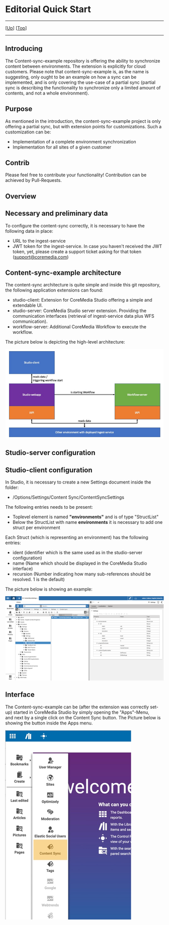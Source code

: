 # Editorial Quick Start

--------------------------------------------------------------------------------

\[[Up](README.md)\] \[[Top](#top)\]

--------------------------------------------------------------------------------

## Introducing

The Content-sync-example repository is offering the ability to synchronize content between environments. 
The extension is explicitly for cloud customers.
Please note that content-sync-example is, as the name is suggesting, only ought to be an example on
how a sync can be implemented, and is only covering the use-case of a partial sync (partial sync is describing 
the functionality to synchronize only a limited amount of contents, and not a whole environment).

## Purpose
As mentioned in the introduction, the content-sync-example project is only offering a partial sync, but with
extension points for customizations. Such a customization can be:
- Implementation of a complete environment synchronization
- Implementation for all sites of a given customer

## Contrib
Please feel free to contribute your functionality! Contribution can be achieved by Pull-Requests.

## Overview

## Necessary and preliminary data
To configure the content-sync correctly, it is necessary to have the following data in place:
- URL to the ingest-service
- JWT token for the ingest-service. In case you haven't received the JWT token, yet, please create a support ticket asking for that token (support@coremedia.com)

## Content-sync-example architecture
The content-sync architecture is quite simple and inside this git repository, the following application extensions can found:
- studio-client: Extension for CoreMedia Studio offering a simple and extendable UI.
- studio-server: CoreMedia Studio server extension. Providing the communication interfaces (retrieval of ingest-service data plus WFS communication).
- workflow-server: Additional CoreMedia Workflow to execute the workflow.

The picture below is depicting the high-level architecture: 

![CoreMedia Labs Logo](img/Architecture.jpg "CoreMedia Labs Logo")

## Studio-server configuration

## Studio-client configuration
In Studio, it is necessary to create a new Settings document inside the folder:
* /Options/Settings/Content Sync/ContentSyncSettings

The following entries needs to be present:

- Toplevel element is named **"environments"** and is of type "StructList"
- Below the StructList with name **environments** it is necessary to add one struct per environment

Each Struct (which is representing an environment) has the following entries:

- ident (identifier which is the same used as in the studio-server configuration)
- name (Name which should be displayed in the CoreMedia Studio interface)
- recursion (Number indicating how many sub-references should be resolved. 1 is the default)

The picture below is showing an example:

![CoreMedia Labs Logo](img/Config_example.png "Config example")

## Interface
The Content-sync-example can be (after the extension was correctly set-up) started in CoreMedia Studio by simply opening the "Apps"-Menu,  
and next by a single click on the Content Sync button. The Picture below is showing the button inside the Apps menu.

![AppsMenu](img/Apps-Menu.jpg)



